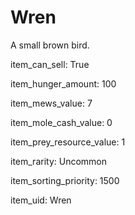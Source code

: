 # Wren

A small brown bird.

item_can_sell: True

item_hunger_amount: 100

item_mews_value: 7

item_mole_cash_value: 0

item_prey_resource_value: 1

item_rarity: Uncommon

item_sorting_priority: 1500

item_uid: Wren